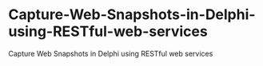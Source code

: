 # Capture-Web-Snapshots-in-Delphi-using-RESTful-web-services
Capture Web Snapshots in Delphi using RESTful web services
